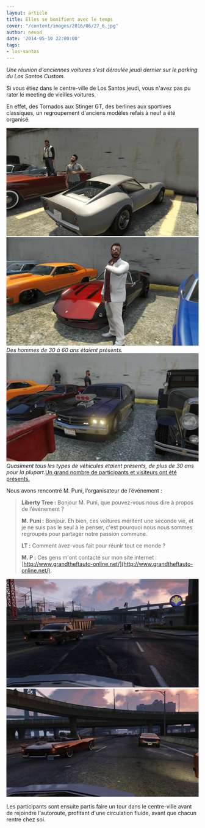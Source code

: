 ```yaml
---
layout: article
title: Elles se bonifient avec le temps
cover: "/content/images/2016/06/27_6.jpg"
author: nevod
date: '2014-05-10 22:00:00'
tags:
- los-santos
---
```


_Une réunion d'anciennes voitures s'est déroulée jeudi dernier sur le parking du Los Santos Custom._

Si vous étiez dans le centre-ville de Los Santos jeudi, vous n'avez pas pu rater le meeting de vieilles voitures.

En effet, des Tornados aux Stinger GT, des berlines aux sportives classiques, un regroupement d'anciens modèles refais à neuf a été organisé.

![](/content/images/2016/06/27.jpg)
![Des hommes de 30 à 60 ans étaient présents.](/content/images/2016/06/27_3.jpg)
_Des hommes de 30 à 60 ans étaient présents._[](/content/images/2016/06/27_1.jpg)
![Quasiment tous les types de véhicules étaient présents, de plus de 30 ans pour la plupart.](/content/images/2016/06/27_2.jpg)
_Quasiment tous les types de véhicules étaient présents, de plus de 30 ans pour la plupart._[Un grand nombre de participants et visiteurs ont été présents.](/content/images/2016/06/27_7.jpg)

Nous avons rencontré M. Puni, l’organisateur de l’événement :

> **Liberty Tree :** Bonjour M. Puni, que pouvez-vous nous dire à propos de l’événement ?
> 
> **M. Puni :** Bonjour. Eh bien, ces voitures méritent une seconde vie, et je ne suis pas le seul à le penser, c'est pourquoi nous nous sommes regroupés pour partager notre passion commune.
> 
> **LT :** Comment avez-vous fait pour réunir tout ce monde ?
> 
> **M. P :** Ces gens m'ont contacté sur mon site internet : [http://www.grandtheftauto-online.net/](http://www.grandtheftauto-online.net/).

![](/content/images/2016/06/27_8.jpg)
![](/content/images/2016/06/27_9.jpg)

Les participants sont ensuite partis faire un tour dans le centre-ville avant de rejoindre l'autoroute, profitant d'une circulation fluide, avant que chacun rentre chez soi.